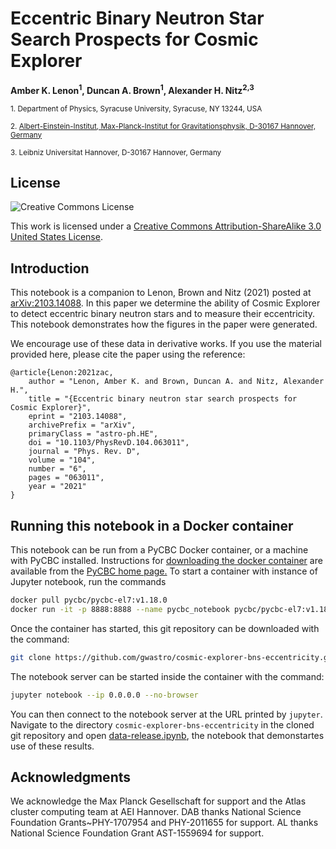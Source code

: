 # Eccentric Binary Neutron Star Search Prospects for Cosmic Explorer
**Amber K. Lenon<sup>1</sup>, Duncan A. Brown<sup>1</sup>, Alexander H. Nitz<sup>2,3</sup>**

 <sub>1. Department of Physics, Syracuse University, Syracuse, NY 13244, USA</sub>

 <sub>2. [Albert-Einstein-Institut, Max-Planck-Institut for Gravitationsphysik, D-30167 Hannover, Germany](http://www.aei.mpg.de/obs-rel-cos)</sub>  

 <sub>3. Leibniz Universitat Hannover, D-30167 Hannover, Germany</sub>  


## License ##
![Creative Commons License](https://i.creativecommons.org/l/by-sa/3.0/us/88x31.png "Creative Commons License")

This work is licensed under a [Creative Commons Attribution-ShareAlike 3.0 United States License](http://creativecommons.org/licenses/by-sa/3.0/us/).

## Introduction ##

This notebook is a companion to Lenon, Brown and Nitz (2021) posted at [arXiv:2103.14088](https://arxiv.org/abs/2103.14088). In this paper we determine the ability of Cosmic Explorer to detect eccentric binary neutron stars and to measure their eccentricity. This notebook demonstrates how the figures in the paper were generated.

We encourage use of these data in derivative works. If you use the material provided here, please cite the paper using the reference:

```
@article{Lenon:2021zac,
    author = "Lenon, Amber K. and Brown, Duncan A. and Nitz, Alexander H.",
    title = "{Eccentric binary neutron star search prospects for Cosmic Explorer}",
    eprint = "2103.14088",
    archivePrefix = "arXiv",
    primaryClass = "astro-ph.HE",
    doi = "10.1103/PhysRevD.104.063011",
    journal = "Phys. Rev. D",
    volume = "104",
    number = "6",
    pages = "063011",
    year = "2021"
}

```

## Running this notebook in a Docker container ##

This notebook can be run from a PyCBC Docker container, or a machine with PyCBC installed. Instructions for [downloading the docker container](http://gwastro.github.io/pycbc/latest/html/docker.html) are available from the [PyCBC home page.](https://pycbc.org/) To start a container with instance of Jupyter notebook, run the commands

```sh
docker pull pycbc/pycbc-el7:v1.18.0
docker run -it -p 8888:8888 --name pycbc_notebook pycbc/pycbc-el7:v1.18.0 /bin/bash -l
```
Once the container has started, this git repository can be downloaded with the command:
```sh
git clone https://github.com/gwastro/cosmic-explorer-bns-eccentricity.git
```
The notebook server can be started inside the container with the command:
```sh
jupyter notebook --ip 0.0.0.0 --no-browser
```
You can then connect to the notebook server at the URL printed by ``jupyter``. Navigate to the directory `cosmic-explorer-bns-eccentricity` in the cloned git repository and open [data-release.ipynb](https://github.com/gwastro/cosmic-explorer-bns-eccentricity/blob/master/data-release.ipynb), the notebook that demonstartes use of these results.

## Acknowledgments ##

We acknowledge the Max Planck Gesellschaft for support and the Atlas cluster computing team at AEI Hannover. DAB thanks National Science Foundation Grants~PHY-1707954 and PHY-2011655 for support. AL thanks National Science Foundation Grant AST-1559694 for support.
